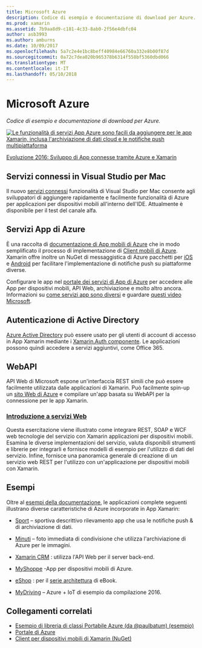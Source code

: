 ```yaml
---
title: Microsoft Azure
description: Codice di esempio e documentazione di download per Azure.
ms.prod: xamarin
ms.assetid: 7b9aa8d9-c181-4c33-8ab0-2f56e4dbfc04
author: asb3993
ms.author: amburns
ms.date: 10/09/2017
ms.openlocfilehash: 5a7c2e4e1bc8beff40984e66760a332e8b00f87d
ms.sourcegitcommit: 0a72c7dea020b965378b6314f558bf5360dbd066
ms.translationtype: MT
ms.contentlocale: it-IT
ms.lasthandoff: 05/10/2018
---
```

# <a name="microsoft-azure"></a>Microsoft Azure

_Codice di esempio e documentazione di download per Azure._

[ ![](images/evolve-mikej-azure-sml.png "Le funzionalità di servizi App Azure sono facili da aggiungere per le app Xamarin, inclusa l'archiviazione di dati cloud e le notifiche push multipiattaforma")](https://evolve.xamarin.com/session/56ec886fde91c6253c277bc6)

[Evoluzione 2016: Sviluppo di App connesse tramite Azure e Xamarin](https://evolve.xamarin.com/session/56ec886fde91c6253c277bc6)

## <a name="connected-services-in-visual-studio-for-mac"></a>Servizi connessi in Visual Studio per Mac

Il nuovo [servizi connessi](connected-services.md) funzionalità di Visual Studio per Mac consente agli sviluppatori di aggiungere rapidamente e facilmente funzionalità di Azure per applicazioni per dispositivi mobili all'interno dell'IDE. Attualmente è disponibile per il test del canale alfa.


## <a name="azure-app-services"></a>Servizi App di Azure

È una raccolta di [documentazione di App mobili di Azure](~/cross-platform/data-cloud/mobile-apps.md) che in modo semplificato il processo di implementazione di [Client mobili di Azure](https://www.nuget.org/packages/Microsoft.Azure.Mobile.Client/).
Xamarin offre inoltre un NuGet di messaggistica di Azure pacchetti per [iOS](https://www.nuget.org/packages/Xamarin.Azure.NotificationHubs.iOS/) e [Android](https://www.nuget.org/packages/Xamarin.Azure.NotificationHubs.Android/) per facilitare l'implementazione di notifiche push su piattaforme diverse.

Configurare le app nel [portale dei servizi di App di Azure](https://portal.azure.com/) per accedere alle App per dispositivi mobili, API Web, archiviazione e molto altro ancora. Informazioni su [come servizi app sono diversi](http://azure.microsoft.com/updates/whats-new-with-azure-app-service/) e guardare [questi video Microsoft](http://azure.microsoft.com/campaigns/azure-march-announcement/).

## <a name="active-directory-authentication"></a>Autenticazione di Active Directory

[Azure Active Directory](~/cross-platform/data-cloud/active-directory/index.md) può essere usato per gli utenti di account di accesso in App Xamarin mediante i [Xamarin.Auth componente](https://www.nuget.org/packages/Xamarin.Auth/).
Le applicazioni possono quindi accedere a servizi aggiuntivi, come Office 365.

## <a name="webapi"></a>WebAPI

API Web di Microsoft espone un'interfaccia REST simili che può essere facilmente utilizzata dalle applicazioni di Xamarin.
Può facilmente spin-up un [sito Web di Azure](https://trywebsites.azurewebsites.net/) e compilare un'app basata su WebAPI per la connessione per le app Xamarin.


###  <a name="introduction-to-web-servicescross-platformdata-cloudweb-servicesindexmd"></a>[Introduzione a servizi Web](~/cross-platform/data-cloud/web-services/index.md)

Questa esercitazione viene illustrato come integrare REST, SOAP e WCF web tecnologie del servizio con Xamarin applicazioni per dispositivi mobili. Esamina le diverse implementazioni del servizio, valuta disponibili strumenti e librerie per integrarli e fornisce modelli di esempio per l'utilizzo di dati del servizio. Infine, fornisce una panoramica generale di creazione di un servizio web REST per l'utilizzo con un'applicazione per dispositivi mobili con Xamarin.

## <a name="samples"></a>Esempi

Oltre al [esempi della documentazione](https://github.com/xamarin/mobile-samples/tree/master/Azure), le applicazioni complete seguenti illustrano diverse caratteristiche di Azure incorporate in App Xamarin:

- [Sport](https://github.com/xamarin/Sport) – sportiva descrittivo rilevamento app che usa le notifiche push & di archiviazione di dati.
- [Minuti](https://github.com/pierceboggan/Moments) – foto immediata di condivisione che utilizza l'archiviazione di Azure per le immagini.
- [Xamarin CRM](https://github.com/xamarin/app-crm) : utilizza l'API Web per il server back-end.
- [MyShoppe](https://github.com/jamesmontemagno/MyShoppe) -App per dispositivi mobili di Azure.

- [eShop](https://github.com/dotnet-architecture/eShopOnContainers) : per il [serie architettura](https://www.microsoft.com/net/learn/architecture) di eBook.
- [MyDriving](https://azure.microsoft.com/campaigns/mydriving/) – Azure + IoT di esempio da compilazione 2016.


## <a name="related-links"></a>Collegamenti correlati

- [Esempio di libreria di classi Portabile Azure (da @paulbatum) (esempio)](https://github.com/paulbatum/mobile-services-xamarin-pcl)
- [Portale di Azure](http://azure.microsoft.com/)
- [Client per dispositivi mobili di Xamarin (NuGet)](https://www.nuget.org/packages/Microsoft.Azure.Mobile.Client/)
